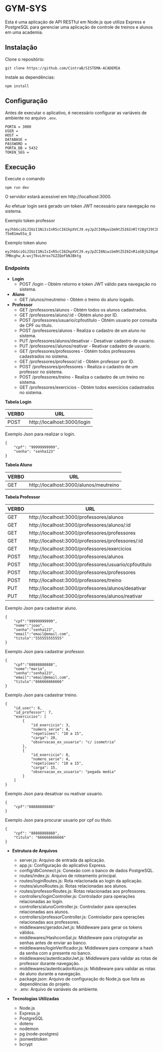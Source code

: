 # GYM-SYS


Esta é uma aplicação de API RESTful em Node.js que utiliza Express e PostgreSQL para gerenciar uma aplicação de controle de treinos e alunos em uma academia.


## Instalação


Clone o repositório:


```plaintext
git clone https://github.com/CintraB/SISTEMA-ACADEMIA
```
Instale as dependências:


```plaintext
npm install
```


## Configuração


Antes de executar o aplicativo, é necessário configurar as variáveis de ambiente no arquivo `.env`.


```plaintext
PORTA = 3000
USER =
HOST =
DATABASE =
PASSWORD =
PORTA_DB = 5432
TOKEN_SEG =
```


## Execução


Execute o comando


```plaintext
npm run dev
```
O servidor estará acessível em http://localhost:3000.


Ao efetuar login será gerado um token JWT necessário para navegação no sistema.


Exemplo token professor
```plaintext
eyJhbGciOiJIUzI1NiIsInR5cCI6IkpXVCJ9.eyJpZCI6Nywibm9tZSI6InRlY28gY29tIGhhc2giLCJjcGYiOiIxMjM1NTM3ODkzNiIsInByb2Zlc3NvciI6dHJ1ZSwiYXRpdm8iOnRydWUsImlhdCI6MTcxOTg3ODk0NiwiZXhwIjoxNzI3NjU0OTQ2fQ.HT4wNLBWhBvJtXsd3HZKElwoSegJQk-75eB1mw55a_Q
```


Exemplo token aluno
```plaintext
eyJhbGciOiJIUzI1NiIsInR5cCI6IkpXVCJ9.eyJpZCI6Niwibm9tZSI6InR1aSBjb20gaGFzaCIsImNwZiI6IjE0MzQ1Njc4OTM2IiwiYWx1bm8iOnRydWUsImF0aXZvIjp0cnVlLCJpYXQiOjE3MTk4NzkyMDUsImV4cCI6MTcyNzY1NTIwNX0.7xt7VE5-7MNsghw_A-wvjT6vLHrox7GZZQeFbNJBktg
```


### Endpoints
  - **Login**
    - POST /login - Obtém retorno e token JWT válido para navegação no sistema.
  - **Aluno**
    - GET /alunos/meutreino - Obtém o treino do aluno logado.
  - **Professor**
    - GET /professores/alunos - Obtém todos os alunos cadastrados.
    - GET /professores/aluno/:id - Obtém aluno por ID.
    - POST /professores/usuario/cpfoutitulo - Obtém usuario por consulta de CPF ou titulo.
    - POST /professores/alunos - Realiza o cadastro de um aluno no sistema.
    - PUT /professores/alunos/desativar - Desativar cadastro de usuario.
    - PUT /professores//alunos/reativar - Reativar cadastro de usuario.
    - GET /professores/professores - Obtém todos professores cadastrados no sistema.
    - GET /professores/professor/:id - Obtém professor por ID.
    - POST /professores/professores - Realiza o cadastro de um professor no sistema.
    - POST /professores/treino - Realiza o cadastro de um treino no sistema.
    - GET /professores/exercicios - Obtém todos exercícios cadastrados no sistema.


**Tabela Login**


| VERBO | URL |
|----------|----------|
|POST| http://localhost:3000/login |


Exemplo Json para realizar o login.
```plaintext
{
    "cpf": "99999999999",
    "senha": "senha123"
}
```


**Tabela Aluno**


| VERBO | URL |
|----------|----------|
|GET| http://localhost:3000/alunos/meutreino |


**Tabela Professor**


| VERBO | URL |
|----------|----------|
|GET| http://localhost:3000/professores/alunos |
|GET| http://localhost:3000/professores/alunos/:id |
|GET| http://localhost:3000/professores/professores |
|GET| http://localhost:3000/professores/professores/:id |
|GET| http://localhost:3000/professores/exercicios |
|POST| http://localhost:3000/professores/alunos |
|POST| http://localhost:3000/professores/usuario/cpfoutitulo |
|POST| http://localhost:3000/professores/professores |
|POST| http://localhost:3000/professores/treino |
|PUT| http://localhost:3000/professores/alunos/desativar |
|PUT| http://localhost:3000/professores/alunos/reativar |


Exemplo Json para cadastrar aluno.
```plaintext
{
    "cpf":"99999999999",
    "nome":"joao",
    "senha":"senha123",
    "email":"email@email.com",
    "titulo":"555555555555"
}
```


Exemplo Json para cadastrar professor.
```plaintext
{
    "cpf":"88888888888",
    "nome":"maria",
    "senha":"senha123",
    "email":"email@email.com",
    "titulo":"666666666666"
}
```


Exemplo Json para cadastrar treino.
```plaintext
{
    "id_user": 6,
    "id_professor": 7,
    "exercicios": [
        {
            "id_exercicio": 3,
            "numero_serie": 4,
            "repeticoes": "10 a 15",
            "carga": 20,
            "observacao_ex_usuario": "c/ isometria"
        },
        {
            "id_exercicio": 8,
            "numero_serie": 4,
            "repeticoes": "10 a 15",
            "carga": 15,
            "observacao_ex_usuario": "pegada media"
        }
    ]
}
```

Exemplo Json para desativar ou reativar usuario.
```plaintext
{
    "cpf":"88888888888"
}
```

Exemplo Json para procurar usuario por cpf ou titulo.
```plaintext
{
    "cpf": "88888888888",
    "titulo": "666666666666"
}
```

- **Estrutura de Arquivos**
  - server.js: Arquivo de entrada da aplicação.
  - app.js: Configuração do aplicativo Express.
  - config/dbConnect.js: Conexão com o banco de dados PostgreSQL.
  - routes/index.js: Arquivo de roteamento principal.
  - routes/loginRoutes.js: Rota relacionada ao login da aplicação.
  - routes/alunoRoutes.js: Rotas relacionadas aos alunos.
  - routes/professorRoutes.js: Rotas relacionadas aos professores.
  - controllers/loginController.js: Controlador para operações relacionadas ao login.
  - controllers/alunoController.js: Controlador para operações relacionadas aos alunos.
  - controllers/professorController.js: Controlador para operações relacionadas aos professores.
  - middlewares/geradorJwt.js: Middleware para gerar os tokens válidos.
  - middlewares/HashcomSal.js: Middleware para criptografar as senhas antes de enviar ao banco.
  - middlewares/loginVerificador.js: Middleware para comparar a hash da senha com a presente no banco.
  - middlewares/autenticadorJwt.js: Middleware para validar as rotas de professor durante navegação.
  - middlewares/autenticadorAluno.js: Middleware para validar as rotas de aluno durante a navegação.
  - package.json: Arquivo de configuração do Node.js que lista as dependências do projeto.
  - .env: Arquivo de variáveis de ambiente.


- **Tecnologias Utilizadas**
  - Node.js
  - Express.js
  - PostgreSQL
  - dotenv
  - nodemon
  - pg (node-postgres)
  - jsonwebtoken
  - bcrypt
